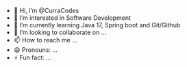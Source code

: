 - 👋 Hi, I’m @CurraCodes
- 👀 I’m interested in Software Development
- 🌱 I’m currently learning Java 17, Spring boot and Git/Github
- 💞️ I’m looking to collaborate on ...
- 📫 How to reach me ...
- 😄 Pronouns: ...
- ⚡ Fun fact: ...

<!---
CurraCodes/CurraCodes is a ✨ special ✨ repository because its `README.md` (this file) appears on your GitHub profile.
You can click the Preview link to take a look at your changes.
--->
